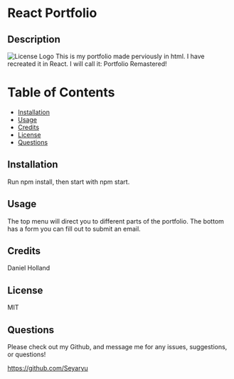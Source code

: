 
# React Portfolio

## Description
![License Logo](https://img.shields.io/badge/license-MIT-green)
This is my portfolio made perviously in html.  I have recreated it in React.  I will call it: Portfolio Remastered!

# Table of Contents

- [Installation](#installation)
- [Usage](#usage)
- [Credits](#credits)
- [License](#license)
- [Questions](#questions)

## Installation

Run npm install, then start with npm start.

## Usage

The top menu will direct you to different parts of the portfolio.  The bottom has a form you can fill out to submit an email.

## Credits

Daniel Holland

## License

MIT


## Questions

Please check out my Github, and message me for any issues, suggestions, or questions!

https://github.com/Seyaryu
    